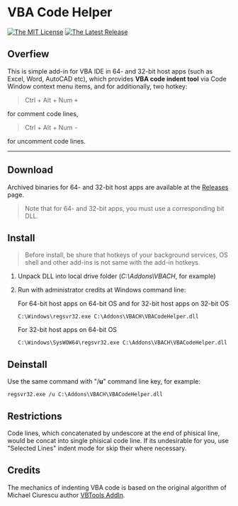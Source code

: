 VBA Code Helper
===============

[![The MIT License](https://img.shields.io/badge/license-MIT-orange.svg?style=flat-square)](http://opensource.org/licenses/MIT)
[![The Latest Release](https://img.shields.io/badge/release-v1.0.1-blue.svg?style=flat-square)](https://github.com/osevoso/VBACodeHelper/releases/tag/v1.0.1)

Overfiew
--------

This is simple add-in for VBA IDE in 64- and 32-bit host apps (such as Excel, Word, AutoCAD etc), which provides **VBA code indent tool** via Сode Window context menu items, and for additionally, two hotkey:

>Ctrl + Alt + Num <kbd>+</kbd>

for comment code lines,

>Ctrl + Alt + Num <kbd>-</kbd>

for uncomment code lines.

---

Download
--------

Archived binaries for 64- and 32-bit host apps are available at the [Releases][1] page.

>Note that for 64- and 32-bit apps, you must use a corresponding bit DLL.

Install
--------

>Before install, be shure that hotkeys of your background services, OS shell and other add-ins is not same with the add-in hotkeys.

1.  Unpack DLL into local drive folder (*C:\Addons\VBACH*, for example)

2.  Run with administrator credits at Windows command line: 

    For 64-bit host apps on 64-bit OS and for 32-bit host apps on 32-bit OS

        C:\Windows\regsvr32.exe C:\Addons\VBACH\VBACodeHelper.dll

    For 32-bit host apps on 64-bit OS

        C:\Windows\SysWOW64\regsvr32.exe C:\Addons\VBACH\VBACodeHelper.dll

Deinstall
--------

Use the same command with "/**u**" command line key, for example: 

    regsvr32.exe /u C:\Addons\VBACH\VBACodeHelper.dll
    
Restrictions
---------

Code lines, which concatenated by undescore at the end of phisical line, would be concat into single phisical code line. 
If its undesirable for you, use "Selected Lines" indent mode for skip their where necessary.    

Credits 
--------

The mechanics of indenting VBA code is based on the original algorithm of Michael Ciurescu author [VBTools AddIn][2].

[1]: https://github.com/osevoso/VBACodeHelper/releases/
[2]: http://www.vbforums.com/showthread.php?479449-VBTools-AddIn-Auto-indent-VB-code-!
